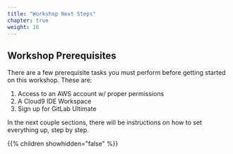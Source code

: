 ```yaml
---
title: "Workshop Next Steps"
chapter: true
weight: 16
---
```


## Workshop Prerequisites

There are a few prerequisite tasks you must perform before getting started on this workshop. These are:

1. Access to an AWS account w/ proper permissions
1. A Cloud9 IDE Workspace
1. Sign up for GitLab Ultimate

In the next couple sections, there will be instructions on how to set everything up, step by step.

{{% children showhidden="false" %}}
